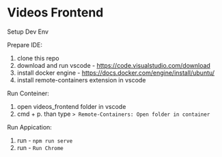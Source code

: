 # Videos Frontend

Setup Dev Env

Prepare IDE:
1) clone this repo
2) download and run vscode - https://code.visualstudio.com/download
3) install docker engine - https://docs.docker.com/engine/install/ubuntu/
4) install remote-containers extension in vscode

Run Conteiner:
1) open videos_frontend folder in vscode
2) cmd + p. than type `> Remote-Containers: Open folder in container`

Run Appication:
1) run - `npm run serve`
2) run - `Run Chrome`
